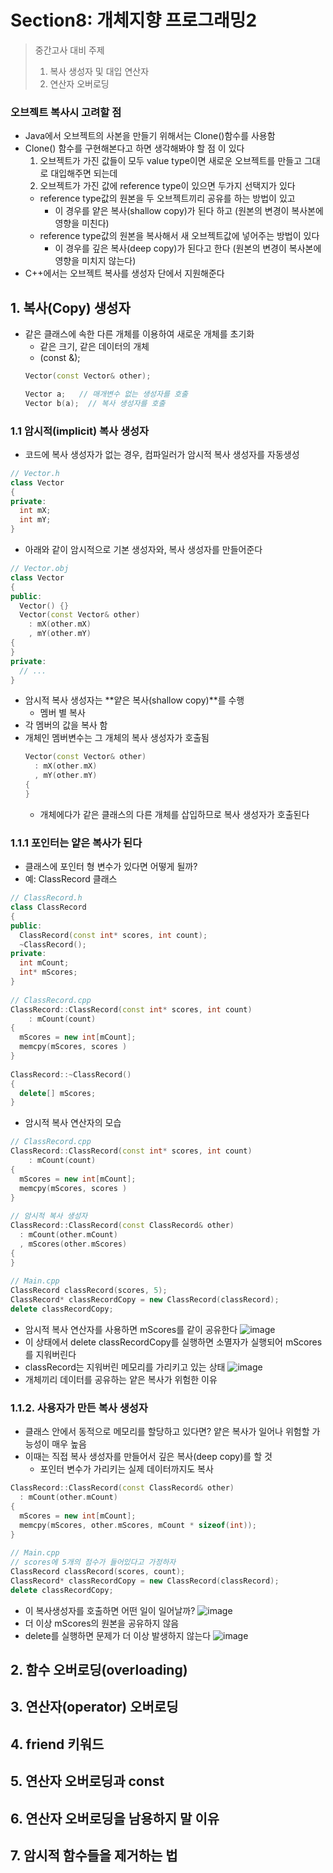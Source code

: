 # Section8: 개체지향 프로그래밍2
> 중간고사 대비 주제
>
> 1. 복사 생성자 및 대입 연산자
> 2. 연산자 오버로딩
### 오브젝트 복사시 고려할 점
* Java에서 오브젝트의 사본을 만들기 위해서는 Clone()함수를 사용함
* Clone() 함수를 구현해본다고 하면 생각해봐야 할 점 이 있다
  1. 오브젝트가 가진 값들이 모두 value type이면 새로운 오브젝트를 만들고 그대로 대입해주면 되는데
  2. 오브젝트가 가진 값에 reference type이 있으면 두가지 선택지가 있다
    * reference type값의 원본을 두 오브젝트끼리 공유를 하는 방법이 있고
      * 이 경우를 얕은 복사(shallow copy)가 된다 하고 (원본의 변경이 복사본에 영향을 미친다)    
    * reference type값의 원본을 복사해서 새 오브젝트값에 넣어주는 방법이 있다
      * 이 경우를 깊은 복사(deep copy)가 된다고 한다 (원본의 변경이 복사본에 영향을 미치지 않는다)
* C++에서는 오브젝트 복사를 생성자 단에서 지원해준다
## 1. 복사(Copy) 생성자
* 같은 클래스에 속한 다른 개체를 이용하여 새로운 개체를 초기화
  * 같은 크기, 같은 데이터의 개체
  * <class-name> (const <class-name>&);
  ```c++
  Vector(const Vector& other);
  
  Vector a;   // 매개변수 없는 생성자를 호출
  Vector b(a);  // 복사 생성자를 호출
  ```
### 1.1 암시적(implicit) 복사 생성자
  * 코드에 복사 생성자가 없는 경우, 컴파일러가 암시적 복사 생성자를 자동생성
  ```c++
  // Vector.h
  class Vector
  {
  private:
    int mX;
    int mY;
  }
  ```
  * 아래와 같이 암시적으로 기본 생성자와, 복사 생성자를 만들어준다
  ```c++
  // Vector.obj
  class Vector
  {
  public: 
    Vector() {}
    Vector(const Vector& other)
      : mX(other.mX)
      , mY(other.mY)
  {
  }
  private:
    // ...
  }
  ```
  * 암시적 복사 생성자는 **얕은 복사(shallow copy)**를 수행
      * 멤버 별 복사
  * 각 멤버의 값을 복사 함
  * 개체인 멤버변수는 그 개체의 복사 생성자가 호출됨
    ```c++
    Vector(const Vector& other)
      : mX(other.mX)
      , mY(other.mY)
    {
    }
    ```
      * 개체에다가 같은 클래스의 다른 개체를 삽입하므로 복사 생성자가 호출된다
### 1.1.1 포인터는 얕은 복사가 된다 
* 클래스에 포인터 형 변수가 있다면 어떻게 될까?
* 예: ClassRecord 클래스
```c++
// ClassRecord.h
class ClassRecord
{
public:
  ClassRecord(const int* scores, int count);
  ~ClassRecord();
private:
  int mCount;
  int* mScores;
}
  
// ClassRecord.cpp
ClassRecord::ClassRecord(const int* scores, int count)
    : mCount(count)
{
  mScores = new int[mCount];
  memcpy(mScores, scores )
}
  
ClassRecord::~ClassRecord()
{
  delete[] mScores;  
}
```
* 암시적 복사 연산자의 모습
```c++
// ClassRecord.cpp
ClassRecord::ClassRecord(const int* scores, int count)
    : mCount(count)
{
  mScores = new int[mCount];
  memcpy(mScores, scores )
}
  
// 암시적 복사 생성자
ClassRecord::ClassRecord(const ClassRecord& other)
  : mCount(other.mCount)
  , mScores(other.mScores)
{
}
  
// Main.cpp
ClassRecord classRecord(scores, 5);
ClassRecord* classRecordCopy = new ClassRecord(classRecord);
delete classRecordCopy;
```
  * 암시적 복사 연산자를 사용하면 mScores를 같이 공유한다
  ![image](https://user-images.githubusercontent.com/22488593/174463416-1da32ac2-68a8-401f-a173-0f6804e7521d.png)
  * 이 상태에서 delete classRecordCopy를 실행하면 소멸자가 실행되어 mScores를 지워버린다
  * classRecord는 지워버린 메모리를 가리키고 있는 상태
  ![image](https://user-images.githubusercontent.com/22488593/174463464-a781ecf9-580b-461f-b968-ff450f5c8df1.png)
  * 개체끼리 데이터를 공유하는 얕은 복사가 위험한 이유
### 1.1.2. 사용자가 만든 복사 생성자
  * 클래스 안에서 동적으로 메모리를 할당하고 있다면? 얕은 복사가 일어나 위험할 가능성이 매우 높음
  * 이때는 직접 복사 생성자를 만들어서 깊은 복사(deep copy)를 할 것
     * 포인터 변수가 가리키는 실제 데이터까지도 복사
```c++
ClassRecord::ClassRecord(const ClassRecord& other)
  : mCount(other.mCount)
{
  mScores = new int[mCount];
  memcpy(mScores, other.mScores, mCount * sizeof(int));
}
  
// Main.cpp
// scores에 5개의 점수가 들어있다고 가정하자
ClassRecord classRecord(scores, count);
ClassRecord* classRecordCopy = new ClassRecord(classRecord);
delete classRecordCopy;
```
* 이 복사생성자를 호출하면 어떤 일이 일어날까?
![image](https://user-images.githubusercontent.com/22488593/174464007-d0e5de99-3e79-4429-a68a-e70a6eb0743b.png)
* 더 이상 mScores의 원본을 공유하지 않음
* delete를 실행하면 문제가 더 이상 발생하지 않는다
![image](https://user-images.githubusercontent.com/22488593/174464032-a3405e68-04d2-407b-9892-acee4f96061e.png)
## 2. 함수 오버로딩(overloading)
## 3. 연산자(operator) 오버로딩
## 4. friend 키워드
## 5. 연산자 오버로딩과 const
## 6. 연산자 오버로딩을 남용하지 말 이유
## 7. 암시적 함수들을 제거하는 법 
